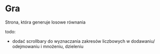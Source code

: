 # Gra
Strona, która generuje losowe równania 

todo:
- dodać scrollbary do wyznaczania zakresów liczbowych w dodawaniu/ odejmowaniu i mnożeniu, dzieleniu